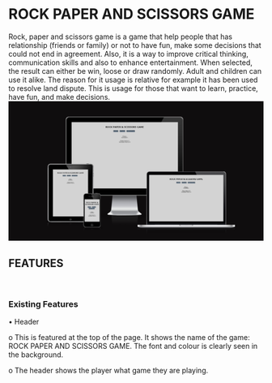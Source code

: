 # ROCK PAPER AND SCISSORS GAME
Rock, paper and scissors game is a game that help people that has relationship (friends or family) or not to have fun, make some decisions that could not end in agreement. Also, it is a way to improve critical thinking, communication skills and also to enhance entertainment.
When selected, the result can either be win, loose or draw randomly. Adult and children can use it alike. The reason for it usage is relative for example it has been used to resolve land dispute. This is usage for those that want to learn, practice, have fun, and make decisions. 
![Responsive image](<assets/images/responsive%20image.png>)

## FEATURES
<br>

### Existing Features

•	Header

   o	This is featured at the top of the page. It shows the name of the game: ROCK PAPER AND SCISSORS GAME. The font and colour is clearly seen in the background.

   o	The header shows the player what game they are playing.

